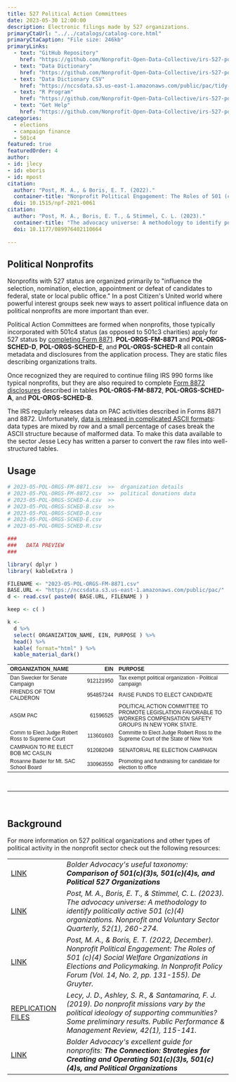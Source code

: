```yaml
---
title: 527 Political Action Committees
date: 2023-05-30 12:00:00
description: Electronic filings made by 527 organizations. 
primaryCtaUrl: "../../catalogs/catalog-core.html"
primaryCtaCaption: "File size: 246kb"
primaryLinks:
  - text: "GitHub Repository"
    href: "https://github.com/Nonprofit-Open-Data-Collective/irs-527-political-action-committee-disclosures/blob/main/README.md"
  - text: "Data Dictionary"
    href: "https://github.com/Nonprofit-Open-Data-Collective/irs-527-political-action-committee-disclosures/blob/main/data-dictionary.md"
  - text: "Data Dictionary CSV"
    href: "https://nccsdata.s3.us-east-1.amazonaws.com/public/pac/tidy-data-dictionary.csv"
  - text: "R Program"
    href: "https://github.com/Nonprofit-Open-Data-Collective/irs-527-political-action-committee-disclosures/blob/main/parse-pol-org-disclosures.R"
  - text: "Get Help"
    href: "https://github.com/Nonprofit-Open-Data-Collective/irs-527-political-action-committee-disclosures/issues"
categories:
  - elections
  - campaign finance
  - 501c4
featured: true
featuredOrder: 4
author:
- id: jlecy 
- id: eboris 
- id: mpost 
citation: 
  author: "Post, M. A., & Boris, E. T. (2022)."
  container-title: "Nonprofit Political Engagement: The Roles of 501 (c)(4) Social Welfare Organizations in Elections and Policymaking. In Nonprofit Policy Forum (Vol. 14, No. 2, pp. 131-155). De Gruyter."
  doi: 10.1515/npf-2021-0061
citation: 
  author: "Post, M. A., Boris, E. T., & Stimmel, C. L. (2023)."
  container-title: "The advocacy universe: A methodology to identify politically active 501 (c)(4) organizations. Nonprofit and Voluntary Sector Quarterly, 52(1), 260-274."
  doi: 10.1177/089976402110664
  
---
```


 

 

## Political Nonprofits

Nonprofits with 527 status are organized primarily to "influence the selection, nomination, election, appointment or defeat of candidates to federal, state or local public office." In a post Citizen's United world where powerful interest groups seek new ways to assert political influence data on political nonprofits are more important than ever. 

Political Action Committees are formed when nonprofits, those typically incorporated with 501c4 status (as opposed to 501c3 charities) apply for 527 status by [completing Form 8871](https://www.irs.gov/charities-non-profits/political-organizations/political-organization-filing-and-disclosure). **POL-ORGS-FM-8871** and **POL-ORGS-SCHED-D**, **POL-ORGS-SCHED-E**, and **POL-ORGS-SCHED-R** all contain metadata and disclosures from the application process. They are static files describing organizations traits. 

Once recognized they are required to continue filing IRS 990 forms like typical nonprofits, but they are also required to complete [Form 8872 disclosures](https://www.irs.gov/charities-non-profits/political-organizations/political-organization-filing-and-disclosure) described in tables **POL-ORGS-FM-8872**, **POL-ORGS-SCHED-A**, and **POL-ORGS-SCHED-B**. 

The IRS regularly releases data on PAC activities described in Forms 8871 and 8872. Unfortunately, [data is released in complicated ASCII formats](https://forms.irs.gov/app/pod/dataDownload/dataDownload): data types are mixed by row and a small percentage of cases break the ASCII structure because of malformed data. To make this data available to the sector Jesse Lecy has written a parser to convert the raw files into well-structured tables. 

## Usage

```r
# 2023-05-POL-ORGS-FM-8871.csv  >>  drganization details
# 2023-05-POL-ORGS-FM-8872.csv  >>  political donations data 
# 2023-05-POL-ORGS-SCHED-A.csv  >>  
# 2023-05-POL-ORGS-SCHED-B.csv  >>
# 2023-05-POL-ORGS-SCHED-D.csv
# 2023-05-POL-ORGS-SCHED-E.csv
# 2023-05-POL-ORGS-SCHED-R.csv 

###
###   DATA PREVIEW
###

library( dplyr )
library( kableExtra )

FILENAME <- "2023-05-POL-ORGS-FM-8871.csv"
BASE.URL <- "https://nccsdata.s3.us-east-1.amazonaws.com/public/pac/"
d <- read.csv( paste0( BASE.URL, FILENAME ) )

keep <- c( )

k <- 
  d %>%
  select( ORGANIZATION_NAME, EIN, PURPOSE ) %>% 
  head() %>%  
  kable( format="html" ) %>%
  kable_material_dark()
```


<table class=" lightable-material-dark" style='font-family: "Source Sans Pro", helvetica, sans-serif; margin-left: auto; margin-right: auto; font-size: 12px'>
 <thead>
  <tr>
   <th style="text-align:left;"> ORGANIZATION_NAME </th>
   <th style="text-align:right;"> EIN </th>
   <th style="text-align:left;"> PURPOSE </th>
  </tr>
 </thead>
<tbody>
  <tr>
   <td style="text-align:left;"> Dan Swecker for Senate Campaign </td>
   <td style="text-align:right;"> 912121950 </td>
   <td style="text-align:left;"> Tax exempt political organization - Political campaign </td>
  </tr>
  <tr>
   <td style="text-align:left;"> FRIENDS OF TOM CALDERON </td>
   <td style="text-align:right;"> 954857244 </td>
   <td style="text-align:left;"> RAISE FUNDS TO ELECT CANDIDATE </td>
  </tr>
  <tr>
   <td style="text-align:left;"> ASGM PAC </td>
   <td style="text-align:right;"> 61596525 </td>
   <td style="text-align:left;"> POLITICAL ACTION COMMITTEE TO PROMOTE LEGISLATION FAVORABLE TO WORKERS COMPENSATION SAFETY GROUPS IN NEW YORK STATE. </td>
  </tr>
  <tr>
   <td style="text-align:left;"> Comm to Elect Judge Robert Ross to Supreme Court </td>
   <td style="text-align:right;"> 113601603 </td>
   <td style="text-align:left;"> Committe to Elect Judge Robert Ross to the Supreme Court of the State of New York </td>
  </tr>
  <tr>
   <td style="text-align:left;"> CAMPAIGN TO RE ELECT BOB  MC CASLIN </td>
   <td style="text-align:right;"> 912082049 </td>
   <td style="text-align:left;"> SENATORIAL RE ELECTION CAMPAIGN </td>
  </tr>
  <tr>
   <td style="text-align:left;"> Rosanne Bader for Mt. SAC School Board </td>
   <td style="text-align:right;"> 330963550 </td>
   <td style="text-align:left;"> Promoting and fundraising for candidate for election to office </td>
  </tr>
</tbody>
</table>


<br>
<hr>
<br>

## Background 

For more information on 527 political organizations and other types of political activity in the nonprofit sector check out the following resources: 

|         |                                                                                          |
|:--------|:-----------------------------------------------------------------------------------------|
| <a class="btn -tertiary " href="https://bolderadvocacy.org/resource/comparison-of-501c3s-501c4s-and-political-527-organizations/"> LINK </a>  |  _Bolder Advocacy's useful taxonomy: **Comparison of 501(c)(3)s, 501(c)(4)s, and Political 527 Organizations**_  |  
| <a class="btn -tertiary " href="https://journals.sagepub.com/doi/abs/10.1177/08997640211066495"> LINK </a>  |   *Post, M. A., Boris, E. T., & Stimmel, C. L. (2023). The advocacy universe: A methodology to identify politically active 501 (c)(4) organizations. Nonprofit and Voluntary Sector Quarterly, 52(1), 260-274.*  |    
| <a class="btn -tertiary " href="https://www.degruyter.com/document/doi/10.1515/npf-2021-0061/html"> LINK </a>   | *Post, M. A., & Boris, E. T. (2022, December). Nonprofit Political Engagement: The Roles of 501 (c)(4) Social Welfare Organizations in Elections and Policymaking. In Nonprofit Policy Forum (Vol. 14, No. 2, pp. 131-155). De Gruyter.* |
| <a class="btn -tertiary " href="https://lecy.github.io/political-ideology-of-nonprofits/"> REPLICATION FILES </a>  | *Lecy, J. D., Ashley, S. R., & Santamarina, F. J. (2019). Do nonprofit missions vary by the political ideology of supporting communities? Some preliminary results. Public Performance & Management Review, 42(1), 115-141.* |
| <a class="btn -tertiary " href="https://bolderadvocacy.org/resource/the-connection-strategies-for-creating-and-operating-501c3s-501c4s-and-political-organizations/"> LINK </a>  |  _Bolder Advocacy's excellent guide for nonprofits: **The Connection: Strategies for Creating and Operating 501(c)(3)s, 501(c)(4)s, and Political Organizations**_ | 








<br>
<br>
<br>
<br>

